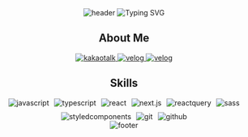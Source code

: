 <div align="center">
  <img src="https://capsule-render.vercel.app/api?type=waving&height=150&color=fdd805" alt="header" />

  <img src="https://readme-typing-svg.demolab.com?font=Fira+Code&weight=500&size=25&pause=1000&color=F7BF42&center=true&vCenter=true&width=600&lines=Jaeyoung+Kim+%2C+Frontend+Developer" alt="Typing SVG" />
  
  <h2>About Me</h2>
  <div>
    <a href="http://qr.kakao.com/talk/XBpGXa1lChUTGmdH4.DDyQY31GE-">
      <img src="https://img.shields.io/badge/kakaotalk-ffcd00?style=for-the-badge&logo=kakaotalk&logoColor=white" alt="kakaotalk">
    </a>
    <a href="https://velog.io/@jae6269/posts">
      <img src="https://img.shields.io/badge/velog-20c997?style=for-the-badge&logo=velog&logoColor=white" alt="velog">
    </a>
    <a href="https://www.instagram.com/im_guguk">
      <img src="https://img.shields.io/badge/instagram-e4405f?style=for-the-badge&logo=instagram&logoColor=white" alt="velog">
    </a>
    
  </div>

 <div align="center">
  <h2>Skills</h2>
  <div style="display: flex; justify-content: center; flex-wrap: wrap; gap: 10px;">
    <img src="https://img.shields.io/badge/javascript-f7df1e?style=for-the-badge&logo=javascript&logoColor=white" alt="javascript">
    <img src="https://img.shields.io/badge/typescript-3178c6?style=for-the-badge&logo=typescript&logoColor=white" alt="typescript">
    <img src="https://img.shields.io/badge/react-61dafb?style=for-the-badge&logo=react&logoColor=white" alt="react">
    <img src="https://img.shields.io/badge/next.js-000000?style=for-the-badge&logo=next.js&logoColor=white" alt="next.js">
    <img src="https://img.shields.io/badge/reactquery-ff4154?style=for-the-badge&logo=reactquery&logoColor=white" alt="reactquery">
    <img src="https://img.shields.io/badge/sass-cc6699?style=for-the-badge&logo=sass&logoColor=white" alt="sass">
    <img src="https://img.shields.io/badge/styledcomponents-db7093?style=for-the-badge&logo=styledcomponents&logoColor=white" alt="styledcomponents">
    <img src="https://img.shields.io/badge/git-f05032?style=for-the-badge&logo=git&logoColor=white" alt="git">
    <img src="https://img.shields.io/badge/github-181717?style=for-the-badge&logo=github&logoColor=white" alt="github">
  </div>
</div>
  <img src="https://capsule-render.vercel.app/api?type=waving&height=150&color=fdd805&section=footer" alt="footer" />
</div>
